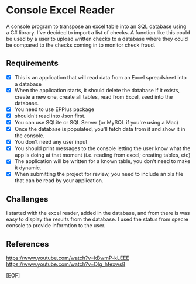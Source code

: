 # Console Excel Reader

A console program to transpose an excel table into an SQL database using a C#
library.  I've decided to import a list of checks.  A function like this could
be used by a user to upload written checks to a database where they could be
compared to the checks coming in to monitor check fraud.


## Requirements

- [x] This is an application that will read data from an Excel spreadsheet
into a database
- [x] When the application starts, it should delete the database if it exists,
create a new one, create all tables, read from Excel, seed into the database.
- [x] You need to use EPPlus package
- [x] shouldn't read into Json first.
- [x] You can use SQLite or SQL Server (or MySQL if you're using a Mac)
- [x] Once the database is populated, you'll fetch data from it and show it
in the console.
- [x] You don't need any user input
- [x] You should print messages to the console letting the user know what the
app is doing at that moment (i.e. reading from excel; creating tables, etc)
- [x] The application will be written for a known table, you don't need to make
it dynamic.
- [x] When submitting the project for review, you need to include an xls file
that can be read by your application.

## Challanges

I started with the excel reader, added in the database, and from there is was 
easy to display the results from the database. I used the status from specre 
console to provide informtion to the user.

## References

https://www.youtube.com/watch?v=kBwmP-kLEEE
https://www.youtube.com/watch?v=DIg_hfexws8

[EOF]